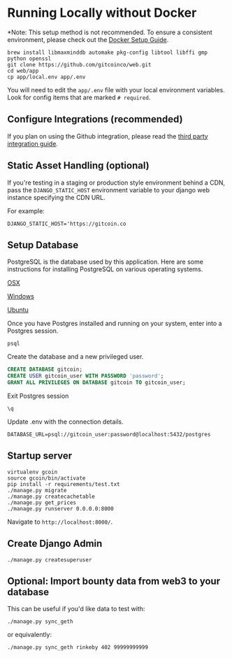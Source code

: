 # Running Locally without Docker

*Note: This setup method is not recommended. To ensure a consistent environment, please check out the [Docker Setup Guide](RUNNING_LOCALLY_DOCKER.md).

```shell
brew install libmaxminddb automake pkg-config libtool libffi gmp python openssl
git clone https://github.com/gitcoinco/web.git
cd web/app
cp app/local.env app/.env
```

You will need to edit the `app/.env` file with your local environment variables. Look for config items that are marked `# required`.

## Configure Integrations (recommended)

If you plan on using the Github integration, please read the [third party integration guide](THIRD_PARTY_SETUP.md).

## Static Asset Handling (optional)

If you're testing in a staging or production style environment behind a CDN, pass the `DJANGO_STATIC_HOST` environment variable to your django web instance specifying the CDN URL.

For example:

`DJANGO_STATIC_HOST='https://gitcoin.co`

## Setup Database

PostgreSQL is the database used by this application. Here are some instructions for installing PostgreSQL on various operating systems.

[OSX](https://www.moncefbelyamani.com/how-to-install-postgresql-on-a-mac-with-homebrew-and-lunchy/)

[Windows](http://www.postgresqltutorial.com/install-postgresql/)

[Ubuntu](https://www.digitalocean.com/community/tutorials/how-to-install-and-use-postgresql-on-ubuntu-16-04)

Once you have Postgres installed and running on your system, enter into a Postgres session.

```shell
psql
```

Create the database and a new privileged user.

```sql
CREATE DATABASE gitcoin;
CREATE USER gitcoin_user WITH PASSWORD 'password';
GRANT ALL PRIVILEGES ON DATABASE gitcoin TO gitcoin_user;
```

Exit Postgres session

```shell
\q
```

Update .env with the connection details.

```shell
DATABASE_URL=psql://gitcoin_user:password@localhost:5432/postgres
```

## Startup server

```shell
virtualenv gcoin
source gcoin/bin/activate
pip install -r requirements/test.txt
./manage.py migrate
./manage.py createcachetable
./manage.py get_prices
./manage.py runserver 0.0.0.0:8000
```

Navigate to `http://localhost:8000/`.

## Create Django Admin

```shell
./manage.py createsuperuser
```

## Optional: Import bounty data from web3 to your database

This can be useful if you'd like data to test with:

```shell
./manage.py sync_geth
```

or equivalently:

```shell
./manage.py sync_geth rinkeby 402 99999999999
```
